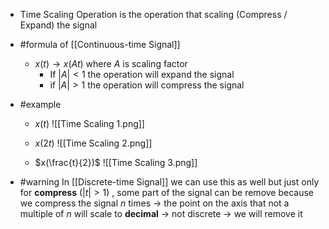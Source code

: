 - Time Scaling Operation is the operation that scaling (Compress / Expand) the signal

- #formula of [[Continuous-time Signal]]
	- $x(t) \to x(At)$ where $A$ is scaling factor 
		- If $|A| < 1$ the operation will expand the signal
		- if $|A| >1$ the operation will compress the signal
	
- #example
	- $x(t)$
	  ![[Time Scaling 1.png]]
	- $x(2t)$
	  ![[Time Scaling 2.png]]
	  
	- $x(\frac{t}{2})$ 
	  ![[Time Scaling 3.png]] 
- #warning
  In [[Discrete-time Signal]] we can use this as well but just only for **compress** ($|t| > 1$) , some part of the signal can be remove because we compress the signal $n$ times $\to$ the point on the axis that not a multiple of $n$ will scale to **decimal** $\to$ not discrete $\to$ we will remove it